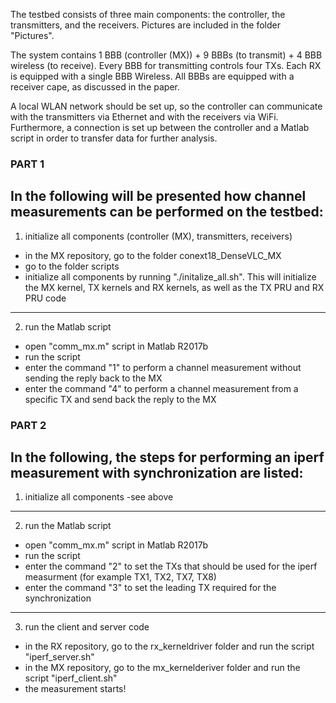 The testbed consists of three main components: the controller, the transmitters, and the receivers. Pictures are included in the folder "Pictures". 

The system contains 1 BBB (controller (MX)) + 9 BBBs (to transmit) + 4 BBB wireless (to receive). 
Every BBB for transmitting controls four TXs. Each RX is equipped with a single BBB Wireless. All BBBs are equipped with a receiver cape, as discussed in the paper.  

A local WLAN network should be set up, so the controller can communicate with the transmitters via Ethernet and with the receivers via WiFi. 
Furthermore, a connection is set up between the controller and a Matlab script in order to transfer data for further analysis.

### PART 1 ###

In the following will be presented how channel measurements can be performed on the testbed: 
---------
1. initialize all components (controller (MX), transmitters, receivers) 
- in the MX repository, go to the folder conext18_DenseVLC_MX
- go to the folder scripts
- initialize all components by running "./initalize_all.sh". This will initialize the MX kernel, TX kernels and RX kernels, as well as the TX PRU and RX PRU code

---------
2. run the Matlab script
- open "comm_mx.m" script in Matlab R2017b
- run the script
- enter the command "1" to perform a channel measurement without sending the reply back to the MX
- enter the command "4" to perform a channel measurement from a specific TX and send back the reply to the MX


### PART 2 ###

In the following, the steps for performing an iperf measurement with synchronization are listed: 
---------
1. initialize all components
-see above

---------
2. run the Matlab script
- open "comm_mx.m" script in Matlab R2017b
- run the script
- enter the command "2" to set the TXs that should be used for the iperf measurment (for example TX1, TX2, TX7, TX8)
- enter the command "3" to set the leading TX required for the synchronization
---------

3. run the client and server code
- in the RX repository, go to the rx_kerneldriver folder and run the script "iperf_server.sh"
- in the MX repository, go to the mx_kernelderiver folder and run the script "iperf_client.sh"
- the measurement starts!
